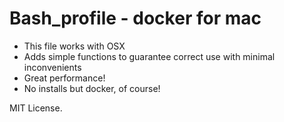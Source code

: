 # Bash_profile - docker for mac

* This file works with OSX
* Adds simple functions to guarantee correct use with minimal inconvenients
* Great performance!
* No installs but docker, of course!

MIT License.
